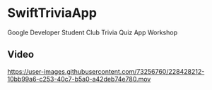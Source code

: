 # SwiftTriviaApp
Google Developer Student Club Trivia Quiz App Workshop


## Video


https://user-images.githubusercontent.com/73256760/228428212-10bb99a6-c253-40c7-b5a0-a42deb74e780.mov

